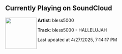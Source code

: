 ## Currently Playing on SoundCloud

[<img align="left" width="100" src="https://i1.sndcdn.com/artworks-hz66awdgAWexElCg-5rTTCA-t500x500.jpg">](https://soundcloud.com/bless5000/e1f11909-6d19-4e3a-a8c5-03c885398406)

**Artist**: bless5000 

**Track**: bless5000 - HALLELUJAH

Last updated at 4/27/2025, 7:14:17 PM
